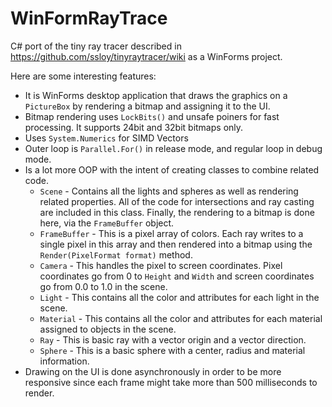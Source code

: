 # WinFormRayTrace
C# port of the tiny ray tracer described in https://github.com/ssloy/tinyraytracer/wiki as a WinForms project. 

Here are some interesting features:

 - It is WinForms desktop application that draws the graphics on a `PictureBox` by rendering a bitmap and assigning it to the UI.
 - Bitmap rendering uses `LockBits()` and unsafe poiners for fast processing. It supports 24bit and 32bit bitmaps only.
 - Uses `System.Numerics` for SIMD Vectors 
 - Outer loop is `Parallel.For()` in release mode, and regular loop in debug mode.
 - Is a lot more OOP with the intent of creating classes to combine related code.
   - `Scene` - Contains all the lights and spheres as well as rendering related properties. All of the code for intersections and ray casting are included in this class. Finally, the rendering to a bitmap is done here, via the `FrameBuffer` object.
   - `FrameBuffer` - This is a pixel array of colors. Each ray writes to a single pixel in this array and then rendered into a bitmap using the `Render(PixelFormat format)` method.
   - `Camera` - This handles the pixel to screen coordinates. Pixel coordinates go from 0 to `Height` and `Width` and screen coordinates go from 0.0 to 1.0 in the scene.
   - `Light` - This contains all the color and attributes for each light in the scene.
   - `Material` - This contains all the color and attributes for each material assigned to objects in the scene.
   - `Ray` - This is basic ray with a vector origin and a vector direction.
   - `Sphere` - This is a basic sphere with a center, radius and material information.
  - Drawing on the UI is done asynchronously in order to be more responsive since each frame might take more than 500 milliseconds to render.
